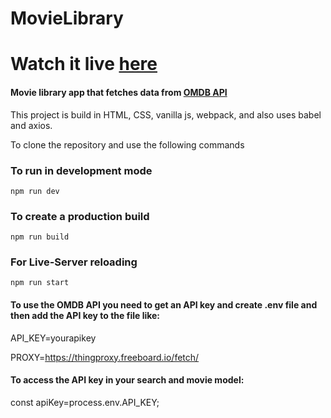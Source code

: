 # MovieLibrary

# Watch it live [here](https://saedsq.github.io/MovieLibrary/)

#### Movie library app that fetches data from [OMDB API](http://www.omdbapi.com/)

This project is build in HTML, CSS, vanilla js, webpack, and also uses babel and axios.

To clone the repository and use the following commands
### To run in development mode
```
npm run dev
```

### To create a production build

```
npm run build
```

### For Live-Server reloading

```
npm run start
```

#### To use the OMDB API you need to get an API key and create .env file and then add the API key to the file like:
API_KEY=yourapikey

PROXY=https://thingproxy.freeboard.io/fetch/

#### To access the API key in your search and movie model:
const apiKey=process.env.API_KEY;
